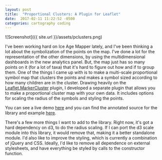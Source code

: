 ```yaml
---
layout: post
title:  "Proportional Clusters: A Plugin for Leaflet"
date:  2017-02-11 11:22:52 -0500
categories: cartography coding
---
```


![Screenshot]({{ site.url }}/assets/pclusters.png)

I've been working hard on Ice Age Mapper lately, and I've been thinking a lot about the symbolization of the points on the map. I've done a lot for the representation of the other dimensions, by using the multidimensional dashboards in the new analytics panel. But, the map just has so many points on it (for a lot of taxa) that it's hard to figure out how and if to group them. One of the things I came up with is to make a multi-scale proportional symbol map that clusters the points and makes a symbol sized according to how many children are in the cluster. Drawing heavily on the [Leaflet.MarkerCluster](https://github.com/Leaflet/Leaflet.markercluster) plugin, I developed a separate plugin that allows you to make a proportional cluster map with your own data. It includes options for scaling the radius of the symbols and styling the points.

You can see a live demo [here](http://scottsfarley.com/leaflet.proportionalClusters) and you can find the annotated source for the library and example [here](http://github.com/scottsfarley93/leaflet.proportionalClusters).

There's a few more things I want to add to the library. Right now, it's got a hard dependency on d3, to do the radius scaling. If I can port the d3 scale module into this library, it would remove that, making it a better standalone module. I'd also like to improve the styling, which is currently a combination of jQuery and CSS. Ideally, I'd like to remove all dependence on external stylesheets, and have everything be styled by calls to the constructor function.
